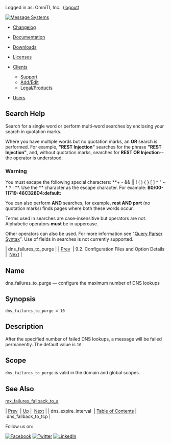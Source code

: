 Logged in as: OmniTI, Inc.  ([logout](https://support.messagesystems.com/logout.php))

[![Message Systems](https://support.messagesystems.com/images/ms-white205.png)](https://support.messagesystems.com/start.php) 

*   [Changelog](https://support.messagesystems.com/start.php?show=changelog)
*   [Documentation](https://support.messagesystems.com/docs/)
*   [Downloads](https://support.messagesystems.com/start.php)

*   [Licenses](https://support.messagesystems.com/license_summary.php)
*   <a href="">Clients</a>
    *   [Support](https://support.messagesystems.com/cs.php)
    *   [Add/Edit](https://support.messagesystems.com/edit_client.php)
    *   [Legal/Products](https://support.messagesystems.com/edit_products.php)
*   [Users](https://support.messagesystems.com/edit_customer.php)

## Search Help

Search for a single word or perform multi-word searches by enclosing your search in quotation marks.

Where you have multiple words but no quotation marks, an **OR** search is performed. For example, **"REST Injection"** searches for the phrase **"REST Injection"**, and, without quotation marks, searches for **REST OR Injection**--the operator is understood.

### Warning

You must escape the following special characters: **+ - && || ! ( ) { } [ ] ^ " ~ * ? : \**. Use the **\** character as the escape character. For example: **B0/00-11719-46C328D4\:default\:**

You can also perform **AND** searches, for example, **rest AND port** (no quotation marks) finds pages where both these words occur.

Terms used in searches are case-insensitive but operators are not. Alphabetic operators **must** be in uppercase.

Other operators can also be used. For more information see "[Query Parser Syntax](https://lucene.apache.org/core/old_versioned_docs/versions/3_0_0/queryparsersyntax.html)". Use of fields in searches is not currently supported.

| dns_failures_to_purge |
| [Prev](conf.ref.dns_expire_interval.php)  | 9.2. Configuration Files and Option Details |  [Next](conf.ref.dns_fallback_to_tcp.php) |

<a name="conf.ref.dns_failures_to_purge"></a>
## Name

dns_failures_to_purge — configure the maximum number of DNS lookups

## Synopsis

`dns_failures_to_purge = 10`

<a name="idp9027120"></a>
## Description

After the specified number of failed DNS lookups, a message will be failed permanently. The default value is `10`.

<a name="idp9029248"></a>
## Scope

`dns_failures_to_purge` is valid in the domain and global scopes.

<a name="idp9031296"></a>
## See Also

[mx_failures_fallback_to_a](conf.ref.mx_failures_fallback_to_a.php "mx_failures_fallback_to_a")

| [Prev](conf.ref.dns_expire_interval.php)  | [Up](conf.ref.files.php) |  [Next](conf.ref.dns_fallback_to_tcp.php) |
| dns_expire_interval  | [Table of Contents](index.php) |  dns_fallback_to_tcp |

Follow us on:

[![Facebook](https://support.messagesystems.com/images/icon-facebook.png)](http://www.facebook.com/messagesystems) [![Twitter](https://support.messagesystems.com/images/icon-twitter.png)](http://twitter.com/#!/MessageSystems) [![LinkedIn](https://support.messagesystems.com/images/icon-linkedin.png)](http://www.linkedin.com/company/message-systems)